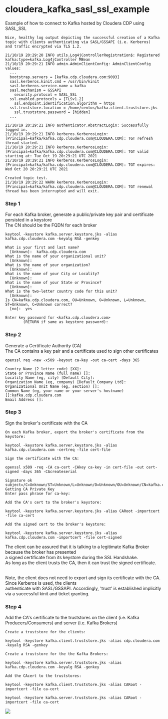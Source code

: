 # cloudera_kafka_sasl_ssl_example
Example of how to connect to Kafka hosted by Cloudera CDP using SASL_SSL

```
Nice, healthy log output depicting the successful creation of a Kafka topic with clients authenticating via SASL/GSSAPI (i.e. Kerberos)
and traffic encrypted via TLS 1.2.

21/10/19 20:29:20 INFO utils.Log4jControllerRegistration$: Registered kafka:type=kafka.Log4jController MBean
21/10/19 20:29:21 INFO admin.AdminClientConfig: AdminClientConfig values: 
  ...
  bootstrap.servers = [kafka.cdp.cloudera.com:9093]
  sasl.kerberos.kinit.cmd = /usr/bin/kinit
  sasl.kerberos.service.name = kafka
  sasl.mechanism = GSSAPI
	security.protocol = SASL_SSL
  ssl.enabled.protocols = [TLSv1.2]
	ssl.endpoint.identification.algorithm = https
  ssl.truststore.location = /home/centos/kafka.client.truststore.jks
	ssl.truststore.password = [hidden]
  ...

21/10/19 20:29:21 INFO authenticator.AbstractLogin: Successfully logged in.
21/10/19 20:29:21 INFO kerberos.KerberosLogin: [Principal=kafka/kafka.cdp.cloudera.com@CLOUDERA.COM]: TGT refresh thread started.
21/10/19 20:29:21 INFO kerberos.KerberosLogin: [Principal=kafka/kafka.cdp.cloudera.com@CLOUDERA.COM]: TGT valid starting at: Tue Oct 19 20:29:21 UTC 2021
21/10/19 20:29:21 INFO kerberos.KerberosLogin: [Principal=kafka/kafka.cdp.cloudera.com@CLOUDERA.COM]: TGT expires: Wed Oct 20 20:29:21 UTC 2021

Created topic test.
21/10/19 20:29:22 WARN kerberos.KerberosLogin: [Principal=kafka/kafka.cdp.cloudera.com@CLOUDERA.COM]: TGT renewal thread has been interrupted and will exit.

```
### Step 1 
For each Kafka broker, generate a public/private key pair and certificate persisted in a keystore <br>
The CN should be the FQDN for each broker 
```
keytool -keystore kafka.server.keystore.jks -alias kafka.cdp.cloudera.com -keyalg RSA -genkey

What is your first and last name?
  [Unknown]:  kafka.cdp.cloudera.com
What is the name of your organizational unit?
  [Unknown]:  
What is the name of your organization?
  [Unknown]:  
What is the name of your City or Locality?
  [Unknown]:  
What is the name of your State or Province?
  [Unknown]:  
What is the two-letter country code for this unit?
  [Unknown]:  
Is CN=kafka.cdp.cloudera.com, OU=Unknown, O=Unknown, L=Unknown, ST=Unknown, C=Unknown correct?
  [no]:  yes 

Enter key password for <kafka.cdp.cloudera.com>
        (RETURN if same as keystore password):
```
### Step 2
Generate a Certificate Authority (CA) <br>
The CA contains a key pair and a certificate used to sign other certificates
```
openssl req -new -x509 -keyout ca-key -out ca-cert -days 365 

Country Name (2 letter code) [XX]:
State or Province Name (full name) []: 
Locality Name (eg, city) [Default City]:
Organization Name (eg, company) [Default Company Ltd]:
Organizational Unit Name (eg, section) []:
Common Name (eg, your name or your server's hostname) []:kafka.cdp.cloudera.com
Email Address []:
```
### Step 3
Sign the broker's certificate with the CA
```
On each Kafka broker, export the broker's certificate from the keystore: 

keytool -keystore kafka.server.keystore.jks -alias kafka.cdp.cloudera.com -certreq -file cert-file

Sign the certificate with the CA:

openssl x509 -req -CA ca-cert -CAkey ca-key -in cert-file -out cert-signed -days 365 -CAcreateserial

Signature ok
subject=/C=Unknown/ST=Unknown/L=Unknown/O=Unknown/OU=Unknown/CN=kafka.cdp.cloudera.com
Getting CA Private Key
Enter pass phrase for ca-key:

Add the CA's cert to the broker's keystore:

keytool -keystore kafka.server.keystore.jks -alias CARoot -importcert -file ca-cert

Add the signed cert to the broker's keystore:

keytool -keystore kafka.server.keystore.jks -alias kafka.cdp.cloudera.com -importcert -file cert-signed
```
The client can be assured that it is talking to a legitimate Kafka Broker because the broker has presented <br>
a signed certificate from its keystore during the SSL Handshake.<br>
As long as the client trusts the CA, then it can trust the signed certificate.<br><br>

Note, the client does not need to export and sign its certificate with the CA. Since Kerberos is used, the clients <br>
authenticate with SASL/GSSAPI. Accordingly, 'trust' is established implicitly via a successful kinit and ticket granting.

### Step 4
Add the CA's certificate to the truststores on the client (i.e. Kafka Producers/Consumers) and server (i.e. Kafka Brokers)
```
Create a truststore for the clients:

keytool -keystore kafka.client.truststore.jks -alias cdp.cloudera.com -keyalg RSA -genkey

Create a truststore for the the Kafka Brokers:

keytool -keystore kafka.server.truststore.jks -alias kafka.cdp.cloudera.com -keyalg RSA -genkey

Add the CAcert to the truststores:

keytool -keystore kafka.client.truststore.jks -alias CARoot -importcert -file ca-cert

keytool -keystore kafka.server.truststore.jks -alias CARoot -importcert -file ca-cert
```
<img src="./cm-kafka-ssl-client-auth.png" /> <br>
